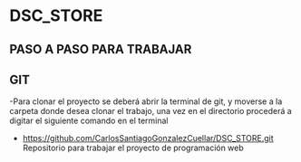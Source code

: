 # DSC_STORE
## PASO A PASO PARA TRABAJAR 

## GIT
-Para clonar el proyecto se deberá abrir la terminal de git, y moverse a la carpeta donde desea clonar el trabajo, una vez en el directorio procederá a digitar el siguiente comando en el terminal
  - https://github.com/CarlosSantiagoGonzalezCuellar/DSC_STORE.git
Repositorio para trabajar el proyecto de programación web 
